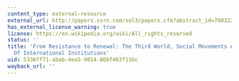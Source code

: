 ```yaml
---
content_type: external-resource
external_url: http://papers.ssrn.com/sol3/papers.cfm?abstract_id=700322
has_external_license_warning: true
license: https://en.wikipedia.org/wiki/All_rights_reserved
status: ''
title: 'From Resistance to Renewal: The Third World, Social Movements And The Expansion
  Of International Institutions'
uid: 5336ff71-abab-4ea5-9014-86bf463f11bc
wayback_url: ''
---
```

